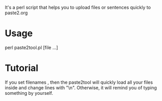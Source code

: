 It's a perl script that helps you to upload files or sentences quickly to paste2.org

Usage
=====

perl paste2tool.pl [file ...]

Tutorial
========

If you set filenames , then the paste2tool will quickly load all your files inside and change lines with "\n".
Otherwise, it will remind you of typing something by yourself.
